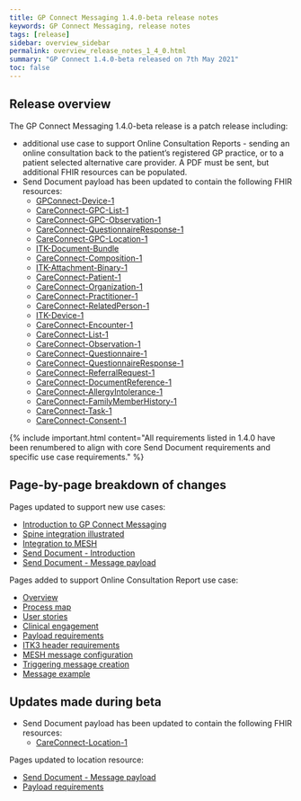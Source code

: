 ```yaml
---
title: GP Connect Messaging 1.4.0-beta release notes
keywords: GP Connect Messaging, release notes
tags: [release]
sidebar: overview_sidebar
permalink: overview_release_notes_1_4_0.html
summary: "GP Connect 1.4.0-beta released on 7th May 2021"
toc: false
---
```


## Release overview ##

The GP Connect Messaging 1.4.0-beta release is a patch release including:

- additional use case to support Online Consultation Reports - sending an online consultation back to the patient’s registered GP practice, or to a patient selected alternative care provider. A PDF must be sent, but additional FHIR resources can be populated.
- Send Document payload has been updated to contain the following FHIR resources:
  - [GPConnect-Device-1](https://fhir.nhs.uk/STU3/StructureDefinition/GPConnect-Device-1)
  - [CareConnect-GPC-List-1](https://fhir.nhs.uk/STU3/StructureDefinition/CareConnect-GPC-List-1)
  - [CareConnect-GPC-Observation-1](https://fhir.nhs.uk/STU3/StructureDefinition/CareConnect-GPC-Observation-1)
  - [CareConnect-QuestionnaireResponse-1](https://fhir.nhs.uk/STU3/StructureDefinition/CareConnect-QuestionnaireResponse-1)
  - [CareConnect-GPC-Location-1](https://fhir.nhs.uk/STU3/StructureDefinition/CareConnect-GPC-Location-1)
  - [ITK-Document-Bundle](https://fhir.nhs.uk/STU3/StructureDefinition/ITK-Document-Bundle-1)
  - [CareConnect-Composition-1](https://fhir.hl7.org.uk/STU3/StructureDefinition/CareConnect-Composition-1)
  - [ITK-Attachment-Binary-1](https://fhir.nhs.uk/STU3/StructureDefinition/ITK-Attachment-Binary-1)
  - [CareConnect-Patient-1](https://fhir.hl7.org.uk/STU3/StructureDefinition/CareConnect-Patient-1)
  - [CareConnect-Organization-1](https://fhir.hl7.org.uk/STU3/StructureDefinition/CareConnect-Organization-1)
  - [CareConnect-Practitioner-1](https://fhir.hl7.org.uk/STU3/StructureDefinition/CareConnect-Practitioner-1)
  - [CareConnect-RelatedPerson-1](https://fhir.hl7.org.uk/STU3/StructureDefinition/CareConnect-RelatedPerson-1)
  - [ITK-Device-1](https://fhir.nhs.uk/STU3/StructureDefinition/ITK-Device-1)
  - [CareConnect-Encounter-1](https://fhir.hl7.org.uk/STU3/StructureDefinition/CareConnect-Encounter-1)
  - [CareConnect-List-1](https://fhir.hl7.org.uk/STU3/StructureDefinition/CareConnect-List-1)
  - [CareConnect-Observation-1](https://fhir.hl7.org.uk/STU3/StructureDefinition/CareConnect-Observation-1)
  - [CareConnect-Questionnaire-1](https://fhir.hl7.org.uk/STU3/StructureDefinition/CareConnect-Questionnaire-1)
  - [CareConnect-QuestionnaireResponse-1](https://fhir.hl7.org.uk/STU3/StructureDefinition/CareConnect-QuestionnaireResponse-1)
  - [CareConnect-ReferralRequest-1](https://fhir.hl7.org.uk/STU3/StructureDefinition/CareConnect-ReferralRequest-1)
  - [CareConnect-DocumentReference-1](https://fhir.hl7.org.uk/STU3/StructureDefinition/CareConnect-DocumentReference-1)
  - [CareConnect-AllergyIntolerance-1](https://fhir.hl7.org.uk/STU3/StructureDefinition/CareConnect-AllergyIntolerance-1)
  - [CareConnect-FamilyMemberHistory-1](https://fhir.hl7.org.uk/STU3/StructureDefinition/CareConnect-FamilyMemberHistory-1)
  - [CareConnect-Task-1](https://fhir.hl7.org.uk/STU3/StructureDefinition/CareConnect-Task-1)  
  - [CareConnect-Consent-1](https://fhir.hl7.org.uk/STU3/StructureDefinition/CareConnect-Consent-1)

{% include important.html content="All requirements listed in 1.4.0 have been renumbered to align with core Send Document requirements and specific use case requirements." %}

 
## Page-by-page breakdown of changes ##

Pages updated to support new use cases:
- [Introduction to GP Connect Messaging](index.html)
- [Spine integration illustrated](integration_illustrated.html)
- [Integration to MESH](integration_mesh.html)
- [Send Document - Introduction](senddocument.html)
- [Send Document - Message payload](senddocument_payload.html)

Pages added to support Online Consultation Report use case:
- [Overview](senddocument_oc_overview.html)
- [Process map](sendmessage_oc_process.html)
- [User stories](senddocument_oc_userstories.html)
- [Clinical engagement](senddocument_oc_busreq_clinical.html)
- [Payload requirements](senddocument_oc_payload.html)
- [ITK3 header requirements](senddocument_oc_itk3.html)
- [MESH message configuration](senddocument_oc_mesh.html)
- [Triggering message creation](senddocument_oc_trigger.html)
- [Message example](senddocument_oc_example.html)


## Updates made during beta ##

- Send Document payload has been updated to contain the following FHIR resources:  
  - [CareConnect-Location-1](https://fhir.hl7.org.uk/STU3/StructureDefinition/CareConnect-Location-1)
  
Pages updated to location resource:
- [Send Document - Message payload](senddocument_payload#payload-message-requirements.html)
- [Payload requirements](senddocument_oc_payload#location-resource.html)
